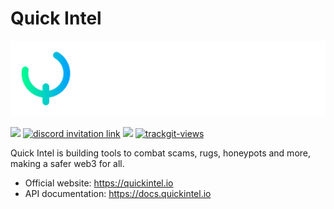 # Quick Intel
<img src="quickintel.png" alt="quickintel">

[![](https://shields.io/github/stars/Quick-Intel?style=social)](https://github.com/Quick-Intel/)
<a href="https://discord.gg/quicki"><img alt="discord invitation link" src="https://dcbadge.vercel.app/api/server/quicki?style=flat"></a>
<a href="https://t.me/Quicki_TG"><img src="https://img.shields.io/endpoint?color=neon&style=flat-square&url=https%3A%2F%2Ftg.sumanjay.workers.dev%2Fquicki_tg"></a>
<a href="https://twitter.com/quickintel_ai"><img src="https://img.shields.io/twitter/follow/quickintel_ai?style=social" alt="trackgit-views" /></a>

Quick Intel is building tools to combat scams, rugs, honeypots and more, making a safer web3 for all.
- Official website: https://quickintel.io
- API documentation: https://docs.quickintel.io
